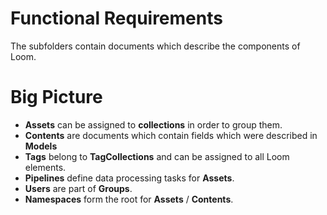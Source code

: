 # Functional Requirements

The subfolders contain documents which describe the components of Loom.

# Big Picture

* **Assets** can be assigned to **collections** in order to group them.
* **Contents** are documents which contain fields which were described in **Models**
* **Tags** belong to **TagCollections** and can be assigned to all Loom elements.
* **Pipelines** define data processing tasks for **Assets**.
* **Users** are part of **Groups**.
* **Namespaces** form the root for **Assets** / **Contents**.